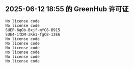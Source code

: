 ## 2025-06-12 18:55 的 GreenHub 许可证
```
No license code
No license code
SUEP-6qOb-Bxjf-mYC8-B915
SUE4-itDM-zKe1-fgC8-13E6
No license code
No license code
No license code
No license code
No license code
No license code
```
